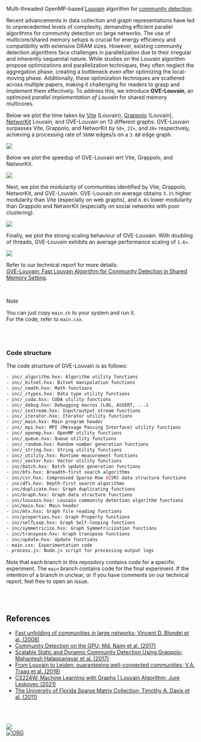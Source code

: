 Multi-threaded OpenMP-based [Louvain] algorithm for [community detection].

Recent advancements in data collection and graph representations have led to unprecedented levels of complexity, demanding efficient parallel algorithms for community detection on large networks. The use of multicore/shared memory setups is crucial for energy efficiency and compatibility with extensive DRAM sizes. However, existing community detection algorithms face challenges in parallelization due to their irregular and inherently sequential nature. While studies on the Louvain algorithm propose optimizations and parallelization techniques, they often neglect the aggregation phase, creating a bottleneck even after optimizing the local-moving phase. Additionally, these optimization techniques are scattered across multiple papers, making it challenging for readers to grasp and implement them effectively. To address this, we introduce **GVE-Louvain**, an optimized *parallel implementation of Louvain* for shared memory multicores.

Below we plot the time taken by [Vite] (Louvain), [Grappolo] (Louvain), [NetworKit] Louvain, and GVE-Louvain on 13 different graphs. GVE-Louvain surpasses Vite, Grappolo, and NetworKit by `50×`, `22×`, and `20×` respectively, achieving a processing rate of `560𝑀` edges/s on a `3.8𝐵` edge graph.

[![](https://i.imgur.com/nVvNACt.png)][sheets-o1]

Below we plot the speedup of GVE-Louvain wrt Vite, Grappolo, and NetworKit.

[![](https://i.imgur.com/6KzkyY8.png)][sheets-o1]

Next, we plot the modularity of communities identified by Vite, Grappolo, NetworKit, and GVE-Louvain. GVE-Louvain on average obtains `3.1%` higher modularity than Vite (especially on web graphs), and `0.6%` lower modularity than Grappolo and NetworKit (especially on social networks with poor clustering).

[![](https://i.imgur.com/8KqgWBi.png)][sheets-o1]

Finally, we plot the strong scaling behaviour of GVE-Louvain. With doubling of threads, GVE-Louvain exhibits an average performance scaling of `1.6×`.

[![](https://i.imgur.com/GjciJ9V.png)][sheets-o2]

Refer to our technical report for more details: \
[GVE-Louvain: Fast Louvain Algorithm for Community Detection in Shared Memory Setting][report].

<br>

> [!NOTE]
> You can just copy `main.sh` to your system and run it. \
> For the code, refer to `main.cxx`.


[Louvain]: https://en.wikipedia.org/wiki/Louvain_method
[community detection]: https://en.wikipedia.org/wiki/Community_structure
[sheets-o1]: https://docs.google.com/spreadsheets/d/1aJI2Us60KXbSx9LeGyHdnuYfEg4d_5bFhiLXc9eaUjM/edit?usp=sharing
[sheets-o2]: https://docs.google.com/spreadsheets/d/1eR0jkbjoskL9K2HNVy-irnHERMV770egljh94alRT0U/edit?usp=sharing
[report]: https://arxiv.org/abs/2312.04876
[Vite]: https://github.com/ECP-ExaGraph/vite
[Grappolo]: https://github.com/ECP-ExaGraph/grappolo
[NetworKit]: https://github.com/networkit/networkit

<br>
<br>


### Code structure

The code structure of GVE-Louvain is as follows:

```bash
- inc/_algorithm.hxx: Algorithm utility functions
- inc/_bitset.hxx: Bitset manipulation functions
- inc/_cmath.hxx: Math functions
- inc/_ctypes.hxx: Data type utility functions
- inc/_cuda.hxx: CUDA utility functions
- inc/_debug.hxx: Debugging macros (LOG, ASSERT, ...)
- inc/_iostream.hxx: Input/output stream functions
- inc/_iterator.hxx: Iterator utility functions
- inc/_main.hxx: Main program header
- inc/_mpi.hxx: MPI (Message Passing Interface) utility functions
- inc/_openmp.hxx: OpenMP utility functions
- inc/_queue.hxx: Queue utility functions
- inc/_random.hxx: Random number generation functions
- inc/_string.hxx: String utility functions
- inc/_utility.hxx: Runtime measurement functions
- inc/_vector.hxx: Vector utility functions
- inc/batch.hxx: Batch update generation functions
- inc/bfs.hxx: Breadth-first search algorithms
- inc/csr.hxx: Compressed Sparse Row (CSR) data structure functions
- inc/dfs.hxx: Depth-first search algorithms
- inc/duplicate.hxx: Graph duplicating functions
- inc/Graph.hxx: Graph data structure functions
- inc/louvain.hxx: Louvain community detection algorithm functions
- inc/main.hxx: Main header
- inc/mtx.hxx: Graph file reading functions
- inc/properties.hxx: Graph Property functions
- inc/selfLoop.hxx: Graph Self-looping functions
- inc/symmetricize.hxx: Graph Symmetricization functions
- inc/transpose.hxx: Graph transpose functions
- inc/update.hxx: Update functions
- main.cxx: Experimentation code
- process.js: Node.js script for processing output logs
```

Note that each branch in this repository contains code for a specific experiment. The `main` branch contains code for the final experiment. If the intention of a branch in unclear, or if you have comments on our technical report, feel free to open an issue.

<br>
<br>


## References

- [Fast unfolding of communities in large networks; Vincent D. Blondel et al. (2008)](https://arxiv.org/abs/0803.0476)
- [Community Detection on the GPU; Md. Naim et al. (2017)](https://arxiv.org/abs/1305.2006)
- [Scalable Static and Dynamic Community Detection Using Grappolo; Mahantesh Halappanavar et al. (2017)](https://ieeexplore.ieee.org/document/8091047)
- [From Louvain to Leiden: guaranteeing well-connected communities; V.A. Traag et al. (2019)](https://www.nature.com/articles/s41598-019-41695-z)
- [CS224W: Machine Learning with Graphs | Louvain Algorithm; Jure Leskovec (2021)](https://www.youtube.com/watch?v=0zuiLBOIcsw)
- [The University of Florida Sparse Matrix Collection; Timothy A. Davis et al. (2011)](https://doi.org/10.1145/2049662.2049663)

<br>
<br>


[![](https://img.youtube.com/vi/M6npDdVGue4/maxresdefault.jpg)](https://www.youtube.com/watch?v=M6npDdVGue4)<br>
[![ORG](https://img.shields.io/badge/org-puzzlef-green?logo=Org)](https://puzzlef.github.io)


[Prof. Dip Sankar Banerjee]: https://sites.google.com/site/dipsankarban/
[Prof. Kishore Kothapalli]: https://faculty.iiit.ac.in/~kkishore/
[SuiteSparse Matrix Collection]: https://sparse.tamu.edu
